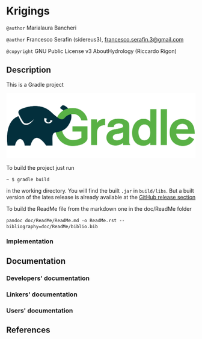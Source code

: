 # Krigings

`@author` Marialaura Bancheri

`@author` Francesco Serafin (sidereus3), francesco.serafin.3@gmail.com

`@copyright` GNU Public License v3 AboutHydrology (Riccardo Rigon)

## Description

This is a Gradle project 

![Gradle logo](doc/ReadMe/gradle.png)

To build the project just run

    ~ $ gradle build

in the working directory. You will find the built `.jar` in `build/libs`. But a
built version of the lates release is already available at the [GitHub release
section](https://github.com/geoframecomponents/Krigings/releases)

To build the ReadMe file from the markdown one in the doc/ReadMe folder

    pandoc doc/ReadMe/ReadMe.md -o ReadMe.rst --bibliography=doc/ReadMe/biblio.bib

### Implementation

## Documentation

### Developers' documentation

### Linkers' documentation

### Users' documentation

## References
